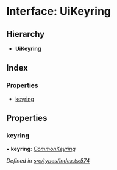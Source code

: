 # Interface: UiKeyring

## Hierarchy

* **UiKeyring**

## Index

### Properties

* [keyring](uikeyring.md#keyring)

## Properties

###  keyring

• **keyring**: *[CommonKeyring](../globals.md#commonkeyring)*

*Defined in [src/types/index.ts:574](https://github.com/PolymathNetwork/polymesh-sdk/blob/959efb76/src/types/index.ts#L574)*
